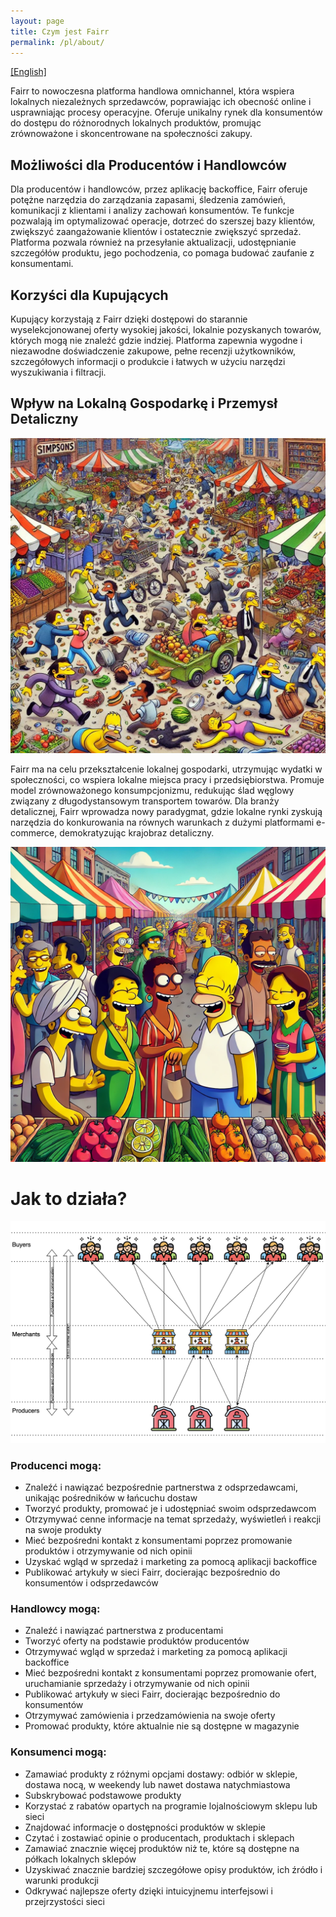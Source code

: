 ```yaml
---
layout: page
title: Czym jest Fairr
permalink: /pl/about/
---
```


[\[English\]](/about)

Fairr to nowoczesna platforma handlowa omnichannel, która wspiera lokalnych niezależnych sprzedawców, poprawiając ich obecność online i usprawniając procesy operacyjne. Oferuje unikalny rynek dla konsumentów do dostępu do różnorodnych lokalnych produktów, promując zrównoważone i skoncentrowane na społeczności zakupy.

## Możliwości dla Producentów i Handlowców

Dla producentów i handlowców, przez aplikację backoffice, Fairr oferuje potężne narzędzia do zarządzania zapasami, śledzenia zamówień, komunikacji z klientami i analizy zachowań konsumentów. Te funkcje pozwalają im optymalizować operacje, dotrzeć do szerszej bazy klientów, zwiększyć zaangażowanie klientów i ostatecznie zwiększyć sprzedaż. Platforma pozwala również na przesyłanie aktualizacji, udostępnianie szczegółów produktu, jego pochodzenia, co pomaga budować zaufanie z konsumentami.

## Korzyści dla Kupujących

Kupujący korzystają z Fairr dzięki dostępowi do starannie wyselekcjonowanej oferty wysokiej jakości, lokalnie pozyskanych towarów, których mogą nie znaleźć gdzie indziej. Platforma zapewnia wygodne i niezawodne doświadczenie zakupowe, pełne recenzji użytkowników, szczegółowych informacji o produkcie i łatwych w użyciu narzędzi wyszukiwania i filtracji.

## Wpływ na Lokalną Gospodarkę i Przemysł Detaliczny
![alt text](/images/local-retail-struggle.jpg "Local retail is struggling to survive")

Fairr ma na celu przekształcenie lokalnej gospodarki, utrzymując wydatki w społeczności, co wspiera lokalne miejsca pracy i przedsiębiorstwa. Promuje model zrównoważonego konsumpcjonizmu, redukując ślad węglowy związany z długodystansowym transportem towarów. Dla branży detalicznej, Fairr wprowadza nowy paradygmat, gdzie lokalne rynki zyskują narzędzia do konkurowania na równych warunkach z dużymi platformami e-commerce, demokratyzując krajobraz detaliczny.

![alt text](/images/local-retail-great.jpg "Make local retail great again")

# Jak to działa?
![alt text](/images/scheme.jpg "Scheme")

### Producenci mogą:
- Znaleźć i nawiązać bezpośrednie partnerstwa z odsprzedawcami, unikając pośredników w łańcuchu dostaw
- Tworzyć produkty, promować je i udostępniać swoim odsprzedawcom
- Otrzymywać cenne informacje na temat sprzedaży, wyświetleń i reakcji na swoje produkty
- Mieć bezpośredni kontakt z konsumentami poprzez promowanie produktów i otrzymywanie od nich opinii
- Uzyskać wgląd w sprzedaż i marketing za pomocą aplikacji backoffice
- Publikować artykuły w sieci Fairr, docierając bezpośrednio do konsumentów i odsprzedawców

### Handlowcy mogą:
- Znaleźć i nawiązać partnerstwa z producentami
- Tworzyć oferty na podstawie produktów producentów
- Otrzymywać wgląd w sprzedaż i marketing za pomocą aplikacji backoffice
- Mieć bezpośredni kontakt z konsumentami poprzez promowanie ofert, uruchamianie sprzedaży i otrzymywanie od nich opinii
- Publikować artykuły w sieci Fairr, docierając bezpośrednio do konsumentów
- Otrzymywać zamówienia i przedzamówienia na swoje oferty
- Promować produkty, które aktualnie nie są dostępne w magazynie

### Konsumenci mogą:
- Zamawiać produkty z różnymi opcjami dostawy: odbiór w sklepie, dostawa nocą, w weekendy lub nawet dostawa natychmiastowa
- Subskrybować podstawowe produkty
- Korzystać z rabatów opartych na programie lojalnościowym sklepu lub sieci
- Znajdować informacje o dostępności produktów w sklepie
- Czytać i zostawiać opinie o producentach, produktach i sklepach
- Zamawiać znacznie więcej produktów niż te, które są dostępne na półkach lokalnych sklepów
- Uzyskiwać znacznie bardziej szczegółowe opisy produktów, ich źródło i warunki produkcji
- Odkrywać najlepsze oferty dzięki intuicyjnemu interfejsowi i przejrzystości sieci